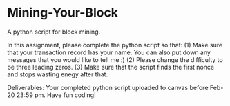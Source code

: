 # Mining-Your-Block
A python script for block mining.

In this assignment, please complete the python script so that:
(1) Make sure that your transaction record has your name. You can also put down any messages that you would like to tell me :)
(2) Please change the difficulty to be three leading zeros.
(3) Make sure that the script finds the first nonce and stops wasting enegy after that.

Deliverables: Your completed python script uploaded to canvas before Feb-20 23:59 pm. 
Have fun coding!
